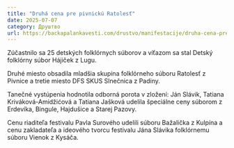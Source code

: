 ```yaml
---
title: "Druhá cena pre pivnickú Ratolesť"
date: 2025-07-07
category: Друштво
url: https://backapalankavesti.com/drustvo/manifestacije/druha-cena-pre-pivnicku-ratolest/
---
```


Zúčastnilo sa 25 detských folklórnych súborov a víťazom sa stal Detský folklórny súbor Hájiček z Lugu.

Druhé miesto obsadila mladšia skupina folklórneho súboru Ratolesť z Pivnice a tretie miesto DFS SKUS Slnečnica z Padiny.

Tanečné vystúpenia hodnotila odborná porota v zložení: Ján Slávik, Tatiana Kriváková-Amidžićová a Tatiana Jašková udelila špeciálne ceny súborom z Erdevíka, Bingule, Hajdušice a Starej Pazovy.

Cenu riaditeľa festivalu Pavla Surového udelili súboru Bažalička z Kulpína a cenu zakladateľa a ideového tvorcu festivalu Jána Slávika folklórnemu súboru Vienok z Kysáča.
